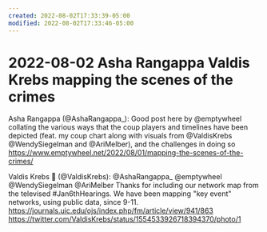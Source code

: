 ```yaml
---
created: 2022-08-02T17:33:39-05:00
modified: 2022-08-02T17:33:46-05:00
---
```


# 2022-08-02 Asha Rangappa Valdis Krebs mapping the scenes of the crimes

Asha Rangappa (@AshaRangappa_): Good post here by @emptywheel collating the various ways that the coup players and timelines have been depicted (feat. my coup chart along with visuals from @ValdisKrebs @WendySiegelman and @AriMelber), and the challenges in doing so https://www.emptywheel.net/2022/08/01/mapping-the-scenes-of-the-crimes/

Valdis Krebs 🌻 (@ValdisKrebs): @AshaRangappa_ @emptywheel @WendySiegelman @AriMelber Thanks for including our network map from the televised #Jan6thHearings. We have been mapping "key event" networks, using public data, since 9-11. https://journals.uic.edu/ojs/index.php/fm/article/view/941/863 https://twitter.com/ValdisKrebs/status/1554533926718394370/photo/1
